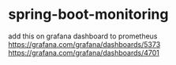 # spring-boot-monitoring
add this on grafana dashboard to prometheus 
https://grafana.com/grafana/dashboards/5373
https://grafana.com/grafana/dashboards/4701
